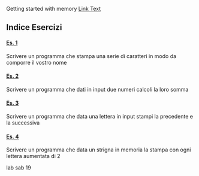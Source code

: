 Getting started with memory
[Link Text](Save%20input%20in%20memory.asm)

## Indice Esercizi
#### [Es. 1](Es%201%20-%20Nome.asm)
Scrivere un programma che stampa una serie di caratteri in modo da comporre il vostro nome
#### [Es. 2](Es%202%20-%20Somma.asm)
Scrivere un programma che dati in input due numeri calcoli la loro somma
#### [Es. 3](Es%203%20-%20PrecedenteSuccessivo.asm)
Scrivere un programma che data una lettera in input stampi la precedente e la successiva
#### [Es. 4](Es%204%20-%20Rot2.asm)
Scrivere un programma che data un strigna in memoria la stampa con ogni lettera aumentata di 2

lab sab 19
